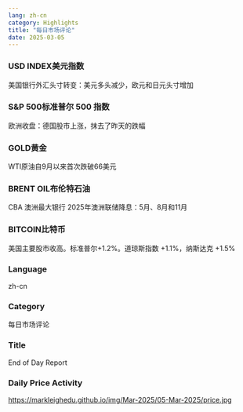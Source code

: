 ```yaml
---
lang: zh-cn
category: Highlights
title: "每日市场评论"
date: 2025-03-05
---
```


### USD INDEX美元指数

美国银行外汇头寸转变：美元多头减少，欧元和日元头寸增加


### S&P 500标准普尔 500 指数

欧洲收盘：德国股市上涨，抹去了昨天的跌幅

### GOLD黄金

WTI原油自9月以来首次跌破66美元

### BRENT OIL布伦特石油

CBA 澳洲最大银行 2025年澳洲联储降息：5月、8月和11月

### BITCOIN比特币

美国主要股市收高。标准普尔+1.2%。道琼斯指数 +1.1%，纳斯达克 +1.5%

### Language

zh-cn

### Category

每日市场评论

### Title

End of Day Report

### Daily Price Activity

https://markleighedu.github.io/img/Mar-2025/05-Mar-2025/price.jpg

